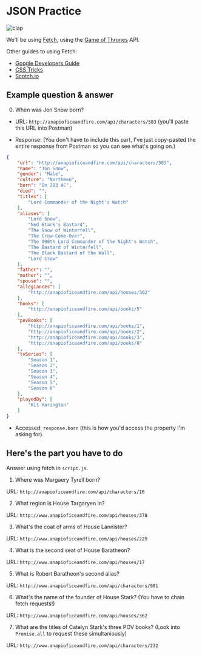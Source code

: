 # JSON Practice

![clap](./assets/clap.gif)

We'll be using [Fetch](https://developer.mozilla.org/en-US/docs/Web/API/Fetch_API/Using_Fetch), using the [Game of Thrones](https://anapioficeandfire.com/) API.

Other guides to using Fetch:

- [Google Developers Guide](https://developers.google.com/web/updates/2015/03/introduction-to-fetch)
- [CSS Tricks](https://css-tricks.com/using-fetch/)
- [Scotch.io](https://scotch.io/tutorials/how-to-use-the-javascript-fetch-api-to-get-data)

## Example question & answer

0. When was Jon Snow born?

- URL: `http://anapioficeandfire.com/api/characters/583` (you'll paste this URL into Postman)

- Response: (You don't have to include this part, I've just copy-pasted the entire response from Postman so you can see what's going on.)

```json
{
    "url": "http://anapioficeandfire.com/api/characters/583",
    "name": "Jon Snow",
    "gender": "Male",
    "culture": "Northmen",
    "born": "In 283 AC",
    "died": "",
    "titles": [
        "Lord Commander of the Night's Watch"
    ],
    "aliases": [
        "Lord Snow",
        "Ned Stark's Bastard",
        "The Snow of Winterfell",
        "The Crow-Come-Over",
        "The 998th Lord Commander of the Night's Watch",
        "The Bastard of Winterfell",
        "The Black Bastard of the Wall",
        "Lord Crow"
    ],
    "father": "",
    "mother": "",
    "spouse": "",
    "allegiances": [
        "http://anapioficeandfire.com/api/houses/362"
    ],
    "books": [
        "http://anapioficeandfire.com/api/books/5"
    ],
    "povBooks": [
        "http://anapioficeandfire.com/api/books/1",
        "http://anapioficeandfire.com/api/books/2",
        "http://anapioficeandfire.com/api/books/3",
        "http://anapioficeandfire.com/api/books/8"
    ],
    "tvSeries": [
        "Season 1",
        "Season 2",
        "Season 3",
        "Season 4",
        "Season 5",
        "Season 6"
    ],
    "playedBy": [
        "Kit Harington"
    ]
}
```

- Accessed: `response.born` (this is how you'd access the property I'm asking for).

## Here's the part you have to do

Answer using fetch in `script.js`.

1. Where was Margaery Tyrell born?

URL: `http://anapioficeandfire.com/api/characters/16`

2. What region is House Targaryen in?

URL: `http://www.anapioficeandfire.com/api/houses/378`

3. What's the coat of arms of House Lannister?

URL: `http://www.anapioficeandfire.com/api/houses/229`

4. What is the second seat of House Baratheon?

URL: `http://www.anapioficeandfire.com/api/houses/17`

5. What is Robert Baratheon's second alias?

URL: `http://www.anapioficeandfire.com/api/characters/901`

6. What's the name of the founder of House Stark? (You have to chain fetch requests!)

URL: `http://www.anapioficeandfire.com/api/houses/362`

7. What are the titles of Catelyn Stark's three POV books? (Look into `Promise.all` to request these simultaniously)

URL: `http://www.anapioficeandfire.com/api/characters/232`
